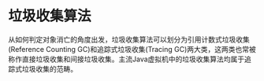 # 垃圾收集算法

从如何判定对象消亡的角度出发，垃圾收集算法可以划分为引用计数式垃圾收集(Reference Counting GC)和追踪式垃圾收集(Tracing GC)两大类，这两类也常被称作直接垃圾收集和间接垃圾收集。主流Java虚拟机中的垃圾收集算法均属于追踪式垃圾收集的范畴。

